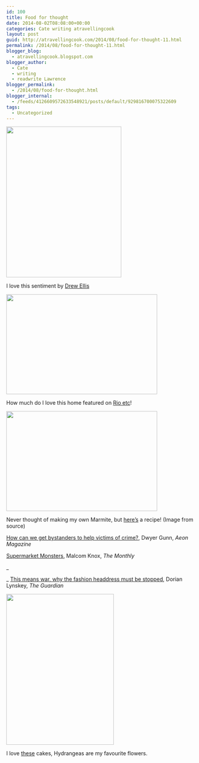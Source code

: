 ```yaml
---
id: 100
title: Food for thought
date: 2014-08-02T08:08:00+00:00
categories: Cate writing atravellingcook
layout: post
guid: http://atravellingcook.com/2014/08/food-for-thought-11.html
permalink: /2014/08/food-for-thought-11.html
blogger_blog:
  - atravellingcook.blogspot.com
blogger_author:
  - Cate
  - writing
  - readwrite Lawrence
blogger_permalink:
  - /2014/08/food-for-thought.html
blogger_internal:
  - /feeds/4126609572633548921/posts/default/929816700075322609
tags:
  - Uncategorized
---
```


  <a  href="http://2.bp.blogspot.com/-61BUXqtTl3g/U9isD2f315I/AAAAAAAAJB4/vb6yMkIvqAs/s1600/thought729.jpg"><img src="http://2.bp.blogspot.com/-61BUXqtTl3g/U9isD2f315I/AAAAAAAAJB4/vb6yMkIvqAs/s1600/thought729.jpg" alt="" width="305" height="400" border="0" /></a>


I love this sentiment by [Drew Ellis](https://dribbble.com/DrewEllis)




  <a  href="http://1.bp.blogspot.com/-nS9dBJoBqr8/U9iseEWMNJI/AAAAAAAAJCA/k_D47IgzmY4/s1600/rioetcDSC3453-copia.jpg"><img src="http://1.bp.blogspot.com/-nS9dBJoBqr8/U9iseEWMNJI/AAAAAAAAJCA/k_D47IgzmY4/s1600/rioetcDSC3453-copia.jpg" alt="" width="400" height="265" border="0" /></a>


How much do I love this home featured on [Rio etc](http://www.rioetc.com.br/)!


  <a  href="http://1.bp.blogspot.com/-9tto_Wb0Z8Y/U9i5kCeSp-I/AAAAAAAAJCQ/KysXnDXq6_U/s1600/marmite+pot.jpg"><img src="http://1.bp.blogspot.com/-9tto_Wb0Z8Y/U9i5kCeSp-I/AAAAAAAAJCQ/KysXnDXq6_U/s1600/marmite+pot.jpg" alt="" width="400" height="265" border="0" /></a>


Never thought of making my own Marmite, but [here&#8217;s](http://www.msmarmitelover.com/2011/04/how-to-make-your-own-marmite.html) a recipe! (Image from source)

[How can we get bystanders to help victims of crime?](http://aeon.co/magazine/living-together/how-we-can-get-bystanders-to-help-victims-of-crime/?utm_source=The+Shortlist+Daily&utm_campaign=a4542263f1-The_Shortlist_Daily_31_July_2014&utm_medium=email&utm_term=0_7870ce0889-a4542263f1-273228197), Dwyer Gunn, _Aeon Magazine_

[Supermarket Monsters](http://www.themonthly.com.au/issue/2014/august/1406815200/malcolm-knox/supermarket-monsters?utm_source=The+Shortlist+Daily&utm_campaign=a4542263f1-The_Shortlist_Daily_31_July_2014&utm_medium=email&utm_term=0_7870ce0889-a4542263f1-273228197), Malcom Knox, _The Monthly_
  
_
  
_ [This means war, why the fashion headdress must be stopped](http://www.theguardian.com/fashion/2014/jul/30/why-the-fashion-headdress-must-be-stopped), Dorian Lynskey, _The Guardian_


  <a  href="http://4.bp.blogspot.com/-m1uKfoJrJIo/U9yN1t2oTwI/AAAAAAAAJFs/wNzWX8XOBuM/s1600/94364554661752513_1KZtmDio_f.jpg"><img src="http://4.bp.blogspot.com/-m1uKfoJrJIo/U9yN1t2oTwI/AAAAAAAAJFs/wNzWX8XOBuM/s1600/94364554661752513_1KZtmDio_f.jpg" alt="" width="285" height="400" border="0" /></a>


I love [these](http://www.rufflesandstuff.com/2012/03/garden-party-inspiration.html) cakes, Hydrangeas are my favourite flowers.